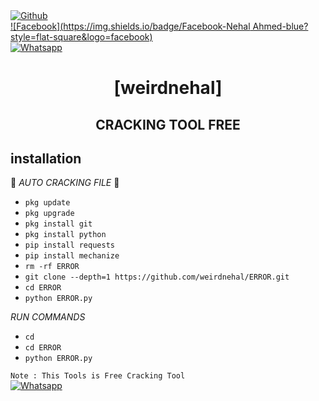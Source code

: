 <b></b> </br> <br>[![Github](https://img.shields.io/badge/Github-weirdnehal-dimgray?style=flat-square&logo=github)](https://github.com/weirdnehal)<br> 
[![Facebook](https://img.shields.io/badge/Facebook-Nehal Ahmed-blue?style=flat-square&logo=facebook)](https://www.facebook.com/nehal.ahmed6)<br> 
 [![Whatsapp](https://img.shields.io/badge/Whatsapp-NEHAL-deepgreen?style=flat-square&logo=whatsapp)](https://wa.me/+8801613016943)



<h1 align="center"> [weirdnehal]</h1>

<h2 align="center">  CRACKING TOOL FREE </h2>


## <b>installation</b>

🔰 _AUTO CRACKING FILE_ 🔰

- `pkg update`
- `pkg upgrade`
- `pkg install git`
- `pkg install python`
- `pip install requests`
- `pip install mechanize`
- `rm -rf ERROR`
- `git clone --depth=1 https://github.com/weirdnehal/ERROR.git`
- `cd ERROR`
- `python ERROR.py`
     
 _RUN COMMANDS_
- `cd`
- `cd ERROR` 
- `python ERROR.py`

 ```Note : This Tools is Free Cracking Tool ```</br>
 [![Whatsapp](https://img.shields.io/badge/Whatsapp-NEHAL-deepgreen?style=flat-square&logo=whatsapp)](https://wa.me/+8801613016943)
